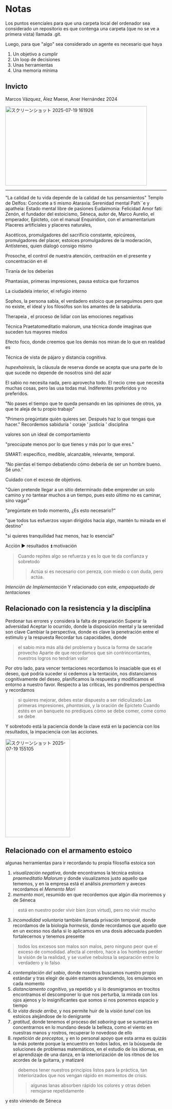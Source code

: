 # Notas

Los puntos esenciales para que una carpeta local del ordenador sea considerado un repositorio es que contenga una carpeta (que no se ve a primera vista) llamada .git.

Luego, para que "algo" sea considerado un agente es necesario que haya

1. Un objetivo a cumplir
2. Un loop de decisiones
3. Unas herramientas
4. Una memoria mínima

## Invicto
Marcos Vázquez, Ález Maese, Aner Hernández
2024

<img width="442" height="247" alt="スクリーンショット 2025-07-19 161926" src="https://github.com/user-attachments/assets/548f88b7-650e-420c-b268-c606446706cd" />

---

"La calidad de tu vida depende de la calidad de tus pensamientos"
Templo de Delfos: Conócete a ti mismo
Ataraxia: Serenidad mental
Path`´e y apatheia: Estado mental libre de pasiones
Eudaimonia: Felicidad
Amor fati: 
Zenón, el fundador del estoicismo, Séneca, autor de, Marco Aurelio, el emperador, Epícteto, con el manual Enquiridion, con el armamentarium
Placeres artificiales y placeres naturales,

Ascéticos, promulgadores del sacrificio constante, epicúreos, promulgadores del placer, estoices promulgadores de la moderación, Antístenes, quien dialogó consigo mismo

Prosoche, el control de nuestra atención, centrazión en el presente y concentración en él

Tiranía de los deberías

Phantasias, primeras impresiones, pausa estoica que forzamos

La ciudadela interior, el refugio interno

Sophos, la persona sabia, el verdadero estoico que perseguimos pero que no existe, el ideal y los filosófos son los amantes de la sabiduría.

Therapeia , el proceso de lidiar con las emociones negativas

Técnica Praetatomeditatio malorum, una técnica donde imaginas que suceden tus mayores miedos

Efecto foco, donde creemos que los demás nos miran de lo que en realidad es

Técnica de vista de pájaro y distancia cognitiva. 

_hupexhairesis_, la cláusula de reserva donde se acepta que una parte de lo que sucede no depende de nosotros sinó del azar

El sabio no necesita nada, pero aprovecha todo. El necio cree que necesita muchas cosas, pero las usa todas mal.
Indiferentes preferidos y no preferidos.

"No pases el tiempo que te queda pensando en las opiniones de otros, ya que te aleja de tu propio trabajo"

"Primero pregúntate quién quieres ser. Después haz lo que tengas que hacer." Recordemos sabiduría ' coraje ' justicia ' disciplina

valores son un ideal de comportamiento

"preocúpate menos por lo que tienes y más por lo que eres."

SMART: específico, medible, alcanzable, relevante, temporal.

"No pierdas el tiempo debatiendo cómo debería de ser un hombre bueno. Sé uno."

Cuidado con el exceso de  objetivos.

"Quien pretende llegar a un sitio determinado debe emprender un solo camino y no tantear muchos a un tiempo, pues esto último no es caminar, sino vagar"

"pregúntate en todo momento, ¿Es esto necesario?"

"que todos tus esfuerzos vayan dirigidos hacia algo, mantén tu mirada en el destino"

"si quieres tranquilidad haz menos, haz lo esencial"

Acción ▶️ resultados ⏫ motivación


> Cuando repites algo se refuerza y es lo que te da confianza y sobretodo
> > Actúa si es necesario con pereza, con miedo o con duda, pero actúa.

_Intención de Implementación_
Y relacionado con este, _empaquetado de tentaciones_

## Relacionado con la resistencia y la disciplina

Perdonar tus errores y considera la falta de preparación
Superar la adversidad
Aceptar lo ocurrido, donde la disposición mental y la serenidad son clave
Cambiar la perspectiva, donde es clave la penetración entre el estímulo y la respuesta
Recordar tus capacidades, donde
> el sabio mira más allá del problema y busca la forma de sacarle provecho
Aparte de que recordamos que
> sin contrincontantes, nuestros logros no tendrían valor

Por otro lado, para vencer tentaciones recordamos lo insaciable que es el deseo, qué podría suceder si cedemos a la tentación, nos distanciamos cognitivamente del deseo, planificamos la respuesta y modificamos el entorno a nuestro favor.
Respecto a las críticas, les pondremos perspectiva y recordamos
> si quieres mejorar, debes estar dispuesto a ser ridiculizado
Las primeras impresiones, _phantasias_, y la oración de Epícteto
> Cuando estés en un banquete no prediques cómo se debe comer, come como se debe

Y sobretodo está la paciencia donde la clave está en la paciencia con los resultados, la impaciencia con las acciones.

<img width="202" height="306" alt="スクリーンショット 2025-07-19 155105" src="https://github.com/user-attachments/assets/6422c110-fcad-4cf5-bd82-6541afc58d8d" />


## Relacionado con el armamento estoico

algunas herramientas para ir recordando tu propia filosofía estoica son
1. _visualización negativa_, donde encontramos la técnica estoica _praemeditatio Malorum_ y donde visualizamos justo aquello que tememos, y en la empresa está el análisis _premortem_ y aveces recordamos el _Memento Mori_ 
2. _memento mori_, resumido en que recordemos que algún día moriremos y de Séneca
> está en nuestro poder vivir bien (con virtud), pero no vivir mucho
3. _incomodidad voluntaria_ también llamada privación temporal, donde recordamos de la biología _hormesis_, donde recordamos que aquello que en un exceso nos daña si lo aplicamos en una dosis adecuada pueden fortalecernos y tenemos presente
> todos los excesos son malos son malos, pero ninguno peor que el exceso de comodidad. afecta al cerebro, hace a los hombres perder la visión de la realidad, y se vuelve nebulosa la separación entre lo verdadero y lo falso
4. _contemplación del sabio_, donde nosotros buscamos nuestro propio estándar y tras elegir de quién estamos aprendiendo, los emulamos en cada momento
5. _distanciamento cognitivo_, ya repetido y si lo desmigramos en trocitos encontramos el descomponer lo que nos perturba, la mirada con los ojos ajenos y lo insignificantes que somos si nos ponemos espacio y tiempo
6. _la vista desde arriba_, y nos permite huir de la _visión tunel_ con los estoicos alejándose de lo denigrante
7. _gratitud_, donde tenemos el proceso del _saboring_ que se sumariza en concentrarnos en lo mundano desde la belleza, como el viento en nuestras manos y rostros, recuperar lo novedoso de ello
8. _repetición de preceptos_, y en lo personal apoyo que esta arma es quizás la más potente porque la encuentro en todos lados, en la búsqueda de soluciones de problemas matemáticos, en el estudio de los idiomas, en el aprendizaje de una danza, en la interiorización de los ritmos de los acordes de la guitarra, y matizaré
> debemos tener nuestros principios listos para la práctica, tan interiorizados que nos vengan rápido en momentos de crisis.
> > algunas lanas absorben rápido los colores y otras deben remojarse repetidamente

y esto viniendo de Séneca



